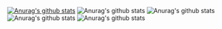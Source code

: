 [![Anurag's github stats](https://github-readme-stats.vercel.app/api?username=x-arvin)](https://github.com/anuraghazra/github-readme-stats)
![Anurag's github stats](https://github-readme-stats.vercel.app/api?username=x-arvin&hide=contribs,prs)
![Anurag's github stats](https://github-readme-stats.vercel.app/api?username=x-arvin&count_private=true)
![Anurag's github stats](https://github-readme-stats.vercel.app/api?username=x-arvin&show_icons=true)
![Anurag's github stats](https://github-readme-stats.vercel.app/api?username=x-arvin&show_icons=true&theme=radical)
